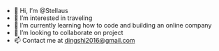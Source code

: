 - 👋 Hi, I’m @Stellaus
- 👀 I’m interested in traveling
- 🌱 I’m currently learning how to code and building an online company
- 💞️ I’m looking to collaborate on project
- 📫 Contact me at dingshi2016@gmail.com

<!---
Stellaus/Stellaus is a ✨ special ✨ repository because its `README.md` (this file) appears on your GitHub profile.
You can click the Preview link to take a look at your changes.
--->
